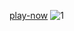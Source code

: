 <a href="https://vite-mp3.vercel.app/">play-now</a>
![1](https://github.com/sudo-self/svelte-mp3/assets/119916323/dd85545e-ef11-418f-b9fb-55f3fbf530c9)
